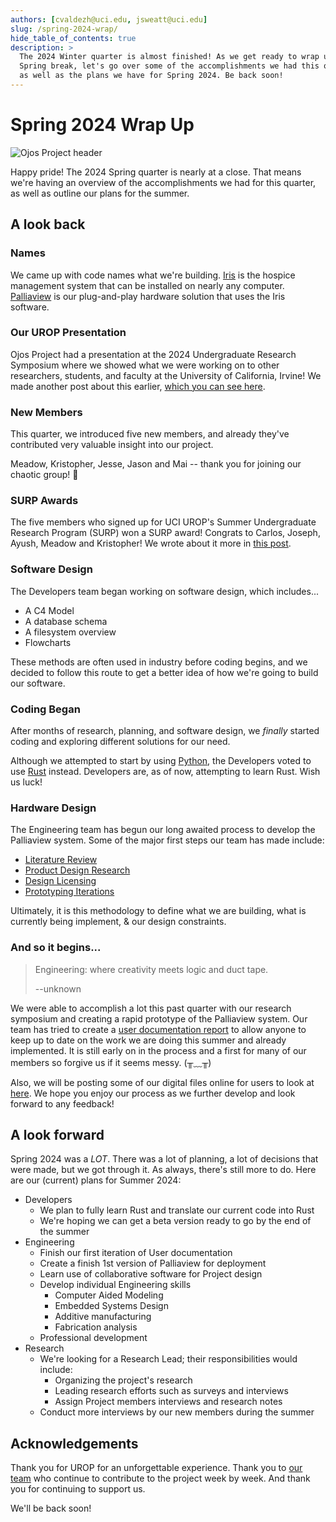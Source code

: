 ```yaml
---
authors: [cvaldezh@uci.edu, jsweatt@uci.edu]
slug: /spring-2024-wrap/
hide_table_of_contents: true
description: >
  The 2024 Winter quarter is almost finished! As we get ready to wrap up for
  Spring break, let's go over some of the accomplishments we had this quarter,
  as well as the plans we have for Spring 2024. Be back soon!
---
```


# Spring 2024 Wrap Up

<!-- markdownlint-disable MD026 -->
<!-- ^ disabled no-trailing-punctuation -->

![Ojos Project header](@site/static/images/header.png)

Happy pride! The 2024 Spring quarter is nearly at a close. That means we're
having an overview of the accomplishments we had for this quarter, as well as
outline our plans for the summer.

<!-- truncate -->

## A look back

### Names

We came up with code names what we're building. [Iris](/docs/iris/) is the
hospice management system that can be installed on nearly any computer.
[Palliaview](https://docs.google.com/document/d/1l60y9Kog3sbdiTm0TlWQSpLGMTpvvO05bGnn72r-dA8/)
is our plug-and-play hardware solution that uses the Iris software.

### Our UROP Presentation

Ojos Project had a presentation at the 2024 Undergraduate Research Symposium
where we showed what we were working on to other researchers, students, and
faculty at the University of California, Irvine! We made another post about
this earlier, [which you can see here](/news/symposium-2024/).

### New Members

This quarter, we introduced five new members, and already they've contributed
very valuable insight into our project.

Meadow, Kristopher, Jesse, Jason and Mai -- thank you for joining our chaotic
group! 💞

### SURP Awards

The five members who signed up for UCI UROP's Summer Undergraduate Research
Program (SURP) won a SURP award! Congrats to Carlos, Joseph, Ayush, Meadow and
Kristopher! We wrote about it more in [this post](/news/surp-fellowship-2024/).

### Software Design

The Developers team began working on software design, which includes...

- A C4 Model
- A database schema
- A filesystem overview
- Flowcharts

These methods are often used in industry before coding begins, and we decided
to follow this route to get a better idea of how we're going to build our
software.

### Coding Began

After months of research, planning, and software design, we _finally_ started
coding and exploring different solutions for our need.

Although we attempted to start by using [Python](https://www.python.org/), the
Developers voted to use [Rust](https://www.rust-lang.org/) instead. Developers
are, as of now, attempting to learn Rust. Wish us luck!

### Hardware Design

The Engineering team has begun our long awaited process to develop the
Palliaview system. Some of the major first steps our team has made include:

- [Literature Review](https://docs.google.com/document/d/11XabYtqSH2T0kYiCQlZCUHdmd2RCrYuYNnG6U2ctfrg/edit?usp=sharing)
- [Product Design Research](https://drive.google.com/drive/folders/18s_cyUk6A6HX9LonWUuPJvsjlM_ZQz6E?usp=sharing)
- [Design Licensing](https://docs.google.com/document/d/11XabYtqSH2T0kYiCQlZCUHdmd2RCrYuYNnG6U2ctfrg/edit?usp=sharing)
- [Prototyping Iterations](https://drive.google.com/drive/folders/1gxXNxYq5uN61Hglgekk9cIKoI_pXZOfT?usp=sharing)

Ultimately, it is this methodology to define what we are building, what is currently
being implement, & our design constraints.

### And so it begins...

> Engineering: where creativity meets logic and duct tape.
>
> --unknown

We were able to accomplish a lot this past quarter with our research symposium
and creating a rapid prototype of the Palliaview system. Our team has tried to
create a [user documentation report](https://drive.google.com/drive/folders/1wekjazzAdaNHZFtBIGvW5phunZMsgJlw?usp=sharing)
to allow anyone to keep up to date on the work we are doing this summer and
already implemented. It is still early on in the process and a first for many
of our members so forgive us if it seems messy. (╥﹏╥)

Also, we will be posting some of our digital files online for users to look at
[here](https://drive.google.com/drive/folders/1wekjazzAdaNHZFtBIGvW5phunZMsgJlw?usp=sharing).
We hope you enjoy our process as we further develop and look forward to any
feedback!

## A look forward

Spring 2024 was a _LOT_. There was a lot of planning, a lot of decisions that
were made, but we got through it. As always, there's still more to do. Here
are our (current) plans for Summer 2024:

- Developers
  - We plan to fully learn Rust and translate our current code into Rust
  - We're hoping we can get a beta version ready to go by the end of the summer
- Engineering
  - Finish our first iteration of User documentation
  - Create a finish 1st version of Palliaview for deployment
  - Learn use of collaborative software for Project design
  - Develop individual Engineering skills
    - Computer Aided Modeling
    - Embedded Systems Design
    - Additive manufacturing
    - Fabrication analysis
  - Professional development
- Research
  - We're looking for a Research Lead; their responsibilities would include:
    - Organizing the project's research
    - Leading research efforts such as surveys and interviews
    - Assign Project members interviews and research notes
  - Conduct more interviews by our new members during the summer

## Acknowledgements

Thank you for UROP for an unforgettable experience. Thank you to
[our team](/docs/members/) who continue to contribute to the project week
by week. And thank you for continuing to support us.

We'll be back soon!
